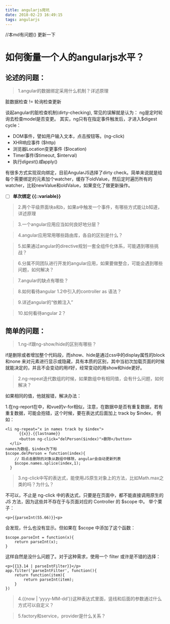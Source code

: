 ```yaml
---
title: angularjs爬坑
date: 2018-02-23 16:49:15
tags: angularjs
---
```


//本md有问题() 更新一下

# 如何衡量一个人的angularjs水平？
## 论述的问题：
>1.angular的数据绑定采用什么机制？详述原理

脏数据检查 != 轮询检查更新

谈起angular的脏检查机制(dirty-checking), 常见的误解就是认为： 
ng是定时轮询去检查model是否变更。
其实，ng只有在指定事件触发后，才进入$digest cycle：

- DOM事件，譬如用户输入文本，点击按钮等。(ng-click)
- XHR响应事件 ($http)
- 浏览器Location变更事件 ($location)
- Timer事件($timeout, $interval)
- 执行$digest()或$apply()

有很多方式实现双向绑定，目前AngularJS选择了dirty check。简单来说就是给每个需要绑定的元素加个watcher，缓存下oldValue，然后定时遍历所有的watcher，比较newValue和oldValue，如果变化了做更新操作。

- [ ] **单次绑定  {{::variable}}**

>2.两个平级界面块a和b，如果a中触发一个事件，有哪些方式能让b知道，详述原理

>3.一个angular应用应当如何良好地分层？

>4.angular应用常用哪些路由库，各自的区别是什么？

>5.如果通过angular的directive规划一套全组件化体系，可能遇到哪些挑战？

>6.分属不同团队进行开发的angular应用，如果要做整合，可能会遇到哪些问题，如何解决？

>7.angular的缺点有哪些？

>8.如何看待angular 1.2中引入的controller as 语法？

>9.详述angular的“依赖注入”

>10.如何看待angular 2？
## 简单的问题：
>1.ng-if跟ng-show/hide的区别有哪些？

if是删除或者增加整个代码段，而show、hide是通过css中的display属性的block和none
来对元素进行显示或隐藏，具有本质的区别，其中当初次加载页面的时候就能决定的，并且不会变动的用if好，经常变动的用show和hide更好。

>2.ng-repeat迭代数组的时候，如果数组中有相同值，会有什么问题，如何解决？

如果相同的值，他就报错，解决办法：

1.在ng-report在中，和vue的v-for相似，注意，在数据中是否有重复数据，若有重复数据，可能会抱错，这个时候，要在表达式后面加上 track by $index，
例如：


```
<li ng-repeat="x in names track by $index">
      {{x}}.{{lastname}} 
      <button ng-click="delPerson($index)">删除</button> 
  </li> 
names为数组，$index为下标
$scope.delPerson = function(index){
    // 将点击删除的对象从数组中移除，angular会自动更新列表
    $scope.names.splice(index,1);            
  }
```


>3.ng-click中写的表达式，能使用JS原生对象上的方法，比如Math.max之类的吗？为什么？

不可以，不止是 ng-click 中的表达式，只要是在页面中，都不能直接调用原生的 JS 方法，因为这些并不存在于与页面对应的 Controller 的 $scope 中。
举个栗子：

```
<p>{{parseInt(55.66)}}<p>
```

会发现，什么也没有显示。但如果在 $scope 中添加了这个函数：

```
$scope.parseInt = function(x){
    return parseInt(x);
}
```

这样自然是没什么问题了。对于这种需求，使用一个 filter 或许是不错的选择：

```
<p>{{13.14 | parseIntFilter}}</p>
app.filter('parseIntFilter', function(){
    return function(item){
        return parseInt(item);
    }
})
```


>4.{{now | ‘yyyy-MM-dd’}}这种表达式里面，竖线和后面的参数通过什么方式可以自定义？

>5.factory和service，provider是什么关系？